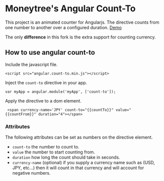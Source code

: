 # Moneytree's Angular Count-To

This project is an animated counter for Angularjs. The directive counts from one number to another over a configured duration.
[Demo](http://sparkalow.github.io/angular-count-to/)

The only **difference** in this fork is the extra support for counting currency.

## How to use angular count-to


Include the javascript file.

```
<script src="angular.count-to.min.js"></script>
```

Inject the `count-to` directive in your app.

```
var myApp = angular.module('myApp', ['count-to']);
```

Apply the directive to a dom element.
```
 <span currency-name='JPY' count-to="{{countTo}}" value="{{countFrom}}" duration="4"></span>
```


### Attributes

The following attributes can be set as numbers on the directive element.

- ```count-to```  the number to count to.
- ```value```  the number to start counting from.
- ```duration```  how long the count should take in seconds.
- ```currency-name``` (optional) if you supply a currency name such as (USD, JPY, etc...) then it will count in that currency and will account for negative numbers.

